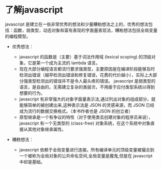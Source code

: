 # 了解javascript

javascript 是建立在一些非常优秀的想法和少量糟粕想法之上的，优秀的想法包括：函数，弱类型，动态对象和富有表现的字面量表现法，糟粕想法包括全局变量的编程模型。

+ 优秀想法：

    + javascript 的函数是（主要）基于词法作用域 (lexical scoping) 的顶级对象，它是第一个成为主流的 lambda 语言。
    + 现在大部分编程语言都流行要求强类型，主要原因是在编译阶段能够及时检测出错误（越早检测出错误和修复错误，花费的代价越小），实际上大部分强类型检测出的错误并不是令人最头疼的错误。 javascript 是弱类型的语言，是自由的，无需建立复杂的类层次，不用疲于应付类型系统以得到想要的行为。
    + javascript 有非常强大的对象字面量表示法,通过列出对象的组成部分，就能够简单的被创建出来,这种表示法是 JSON 的灵感来源，而 JSON 已经成为流行的数据交换格式。（本书作者也是 JSON 的创立者）
    + 原型继承是一个有争议的特性（对于使用类去创建对象的程序员来说），javascript 有一个无类型的 (class-free) 对象系统，在这个系统中对象直接从其他对象继承属性。

+ 糟糕想法：
    + javascript 依赖于全局变量进行连接。所有编译单元的顶级变量被撮合到一个被称为全局对象的公共命名空间,全局变量是魔鬼,但是在 javascript 中却是基础。